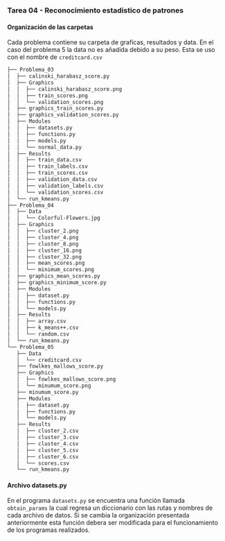 ### Tarea 04 - Reconocimiento estadistico de patrones

#### Organización de las carpetas

Cada problema contiene su carpeta de graficas, resultados y data. En el caso del problema 5 la data no es añadida debido a su peso. Esta se uso con el nombre de `creditcard.csv`

```bash
├── Problema_03
│  ├── calinski_harabasz_score.py
│  ├── Graphics
│  │  ├── calinski_harabasz_score.png
│  │  ├── train_scores.png
│  │  └── validation_scores.png
│  ├── graphics_train_scores.py
│  ├── graphics_validation_scores.py
│  ├── Modules
│  │  ├── datasets.py
│  │  ├── functions.py
│  │  ├── models.py
│  │  └── normal_data.py
│  ├── Results
│  │  ├── train_data.csv
│  │  ├── train_labels.csv
│  │  ├── train_scores.csv
│  │  ├── validation_data.csv
│  │  ├── validation_labels.csv
│  │  └── validation_scores.csv
│  └── run_kmeans.py
├── Problema_04
│  ├── Data
│  │  └── Colorful-Flowers.jpg
│  ├── Graphics
│  │  ├── cluster_2.png
│  │  ├── cluster_4.png
│  │  ├── cluster_8.png
│  │  ├── cluster_16.png
│  │  ├── cluster_32.png
│  │  ├── mean_scores.png
│  │  └── minimum_scores.png
│  ├── graphics_mean_scores.py
│  ├── graphics_minimum_score.py
│  ├── Modules
│  │  ├── dataset.py
│  │  ├── functions.py
│  │  └── models.py
│  ├── Results
│  │  ├── array.csv
│  │  ├── k_means++.csv
│  │  └── random.csv
│  └── run_kmeans.py
└── Problema_05
   ├── Data
   │  └── creditcard.csv
   ├── fowlkes_mallows_score.py
   ├── Graphics
   │  ├── fowlkes_mallows_score.png
   │  └── minumum_score.png
   ├── minumum_score.py
   ├── Modules
   │  ├── dataset.py
   │  ├── functions.py
   │  └── models.py
   ├── Results
   │  ├── cluster_2.csv
   │  ├── cluster_3.csv
   │  ├── cluster_4.csv
   │  ├── cluster_5.csv
   │  ├── cluster_6.csv
   │  └── scores.csv
   └── run_kmeans.py
```

#### Archivo datasets.py

En el programa `datasets.py` se encuentra una función llamada `obtain_params` la cual regresa un diccionario con las rutas y nombres de cada archivo de datos. Si se cambia la organización presentada anteriormente esta función debera ser modificada para el funcionamiento de los programas realizados.
